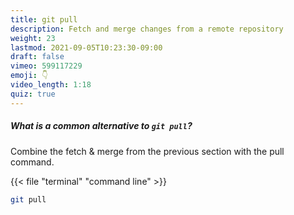 ```yaml
---
title: git pull
description: Fetch and merge changes from a remote repository
weight: 23
lastmod: 2021-09-05T10:23:30-09:00
draft: false
vimeo: 599117229
emoji: 👇
video_length: 1:18
quiz: true
---
```


<quiz-modal options="nsync:fetch and merge:rebase:enchant" answer="fetch and merge" prize="13">
  <h5>What is a common alternative to <code>git pull</code>?</h5>
</quiz-modal>

Combine the fetch & merge from the previous section with the pull command.

{{< file "terminal" "command line" >}}
```bash
git pull
```